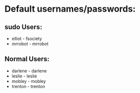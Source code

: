 # Default usernames/passwords:

## sudo Users:
- elliot - fsociety
- mrrobot - mrrobot

## Normal Users:
- darlene - darlene
- leslie - leslie
- mobley - mobley
- trenton - trenton
